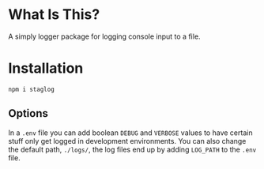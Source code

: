 # What Is This?
A simply logger package for logging console input to a file.

# Installation
`npm i staglog`
## Options
In a `.env` file you can add boolean `DEBUG` and `VERBOSE` values to have certain stuff only get logged in development environments.
You can also change the default path, `./logs/`, the log files end up by adding `LOG_PATH` to the `.env` file.